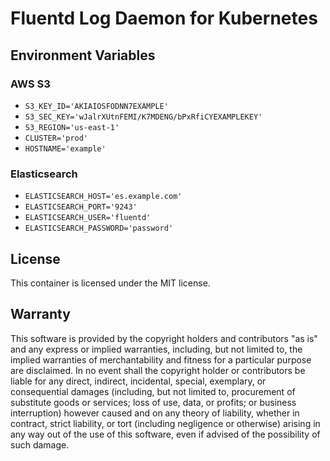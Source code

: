 # Fluentd Log Daemon for Kubernetes

## Environment Variables

### AWS S3

- `S3_KEY_ID='AKIAIOSFODNN7EXAMPLE'`
- `S3_SEC_KEY='wJalrXUtnFEMI/K7MDENG/bPxRfiCYEXAMPLEKEY'`
- `S3_REGION='us-east-1'`
- `CLUSTER='prod'`
- `HOSTNAME='example'`

### Elasticsearch

- `ELASTICSEARCH_HOST='es.example.com'`
- `ELASTICSEARCH_PORT='9243'`
- `ELASTICSEARCH_USER='fluentd'`
- `ELASTICSEARCH_PASSWORD='password'`

## License

This container is licensed under the MIT license.

## Warranty

This software is provided by the copyright holders and contributors "as is" and
any express or implied warranties, including, but not limited to, the implied
warranties of merchantability and fitness for a particular purpose are
disclaimed. In no event shall the copyright holder or contributors be liable for
any direct, indirect, incidental, special, exemplary, or consequential damages
(including, but not limited to, procurement of substitute goods or services;
loss of use, data, or profits; or business interruption) however caused and on
any theory of liability, whether in contract, strict liability, or tort
(including negligence or otherwise) arising in any way out of the use of this
software, even if advised of the possibility of such damage.
